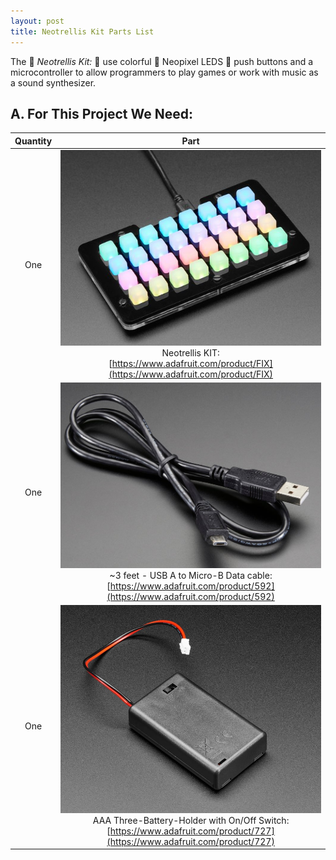 ```yaml
---
layout: post
title: Neotrellis Kit Parts List
---
```



The :rotating_light: *Neotrellis Kit:* :rotating_light: use colorful :traffic_light: Neopixel LEDS :traffic_light: push buttons and a microcontroller to allow programmers to play games or work with music as a sound synthesizer.


## A. For This Project We Need:


| Quantity | Part |
| :-: | :-: |
| One | ![neotrellis](/assets/images/parts/neotrellis.jpg) <br>Neotrellis KIT:<br>[https://www.adafruit.com/product/FIX](https://www.adafruit.com/product/FIX) |
| One | ![batterypack](/assets/images/parts/usb.png) <br>~3 feet - USB A to Micro-B Data cable:<br>[https://www.adafruit.com/product/592](https://www.adafruit.com/product/592)|
| One | ![batterypack](/assets/images/parts/batterypack.png)<br>AAA Three-Battery-Holder with On/Off Switch:<br>[https://www.adafruit.com/product/727](https://www.adafruit.com/product/727)|